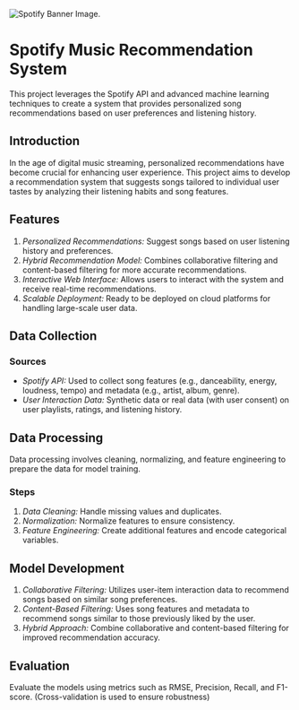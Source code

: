 ![Spotify Banner Image.](https://cdn2.steamgriddb.com/hero_thumb/61f5727176d8301926b7c19064396eb6.jpg)

# Spotify Music Recommendation System
This project leverages the Spotify API and advanced machine learning techniques to create a system that provides personalized song recommendations based on user preferences and listening history.

## Introduction
In the age of digital music streaming, personalized recommendations have become crucial for enhancing user experience. This project aims to develop a recommendation system that suggests songs tailored to individual user tastes by analyzing their listening habits and song features.

## Features
1. *Personalized Recommendations:* Suggest songs based on user listening history and preferences.
2. *Hybrid Recommendation Model:* Combines collaborative filtering and content-based filtering for more accurate recommendations.
3. *Interactive Web Interface:* Allows users to interact with the system and receive real-time recommendations.
4. *Scalable Deployment:* Ready to be deployed on cloud platforms for handling large-scale user data.

## Data Collection
### Sources
- *Spotify API:* Used to collect song features (e.g., danceability, energy, loudness, tempo) and metadata (e.g., artist, album, genre).
- *User Interaction Data:* Synthetic data or real data (with user consent) on user playlists, ratings, and listening history.

## Data Processing
Data processing involves cleaning, normalizing, and feature engineering to prepare the data for model training.
### Steps
1. *Data Cleaning:* Handle missing values and duplicates.
2. *Normalization:* Normalize features to ensure consistency.
3. *Feature Engineering:* Create additional features and encode categorical variables.

## Model Development
1. *Collaborative Filtering:* Utilizes user-item interaction data to recommend songs based on similar song preferences.
2. *Content-Based Filtering:* Uses song features and metadata to recommend songs similar to those previously liked by the user.
3. *Hybrid Approach:* Combine collaborative and content-based filtering for improved recommendation accuracy.

## Evaluation
Evaluate the models using metrics such as RMSE, Precision, Recall, and F1-score. (Cross-validation is used to ensure robustness)
